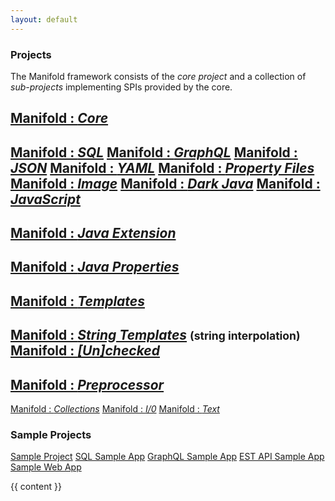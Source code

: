 ```yaml
---
layout: default
---
```


<div>
  <div class="col-md-3">

### Projects

The Manifold framework consists of the *core project* and a collection of *sub-projects* implementing SPIs provided
by the core.

[Manifold : _Core_](https://github.com/manifold-systems/manifold/tree/master/manifold-core-parent/manifold)
---
[Manifold : _SQL_](https://github.com/manifold-systems/manifold/tree/master/manifold-deps-parent/manifold-sql)
[Manifold :
_GraphQL_](https://github.com/manifold-systems/manifold/tree/master/manifold-deps-parent/manifold-graphql)
[Manifold : _JSON_](https://github.com/manifold-systems/manifold/tree/master/manifold-deps-parent/manifold-json)
[Manifold : _YAML_](https://github.com/manifold-systems/manifold/tree/master/manifold-deps-parent/manifold-yaml)
[Manifold :
_Property Files_](https://github.com/manifold-systems/manifold/tree/master/manifold-deps-parent/manifold-properties)
[Manifold : _Image_](https://github.com/manifold-systems/manifold/tree/master/manifold-deps-parent/manifold-image)
[Manifold : _Dark
Java_](https://github.com/manifold-systems/manifold/tree/master/manifold-deps-parent/manifold-darkj)
[Manifold : _JavaScript_](https://github.com/manifold-systems/manifold/tree/master/manifold-deps-parent/manifold-js)
---
[Manifold : _Java
Extension_](https://github.com/manifold-systems/manifold/tree/master/manifold-deps-parent/manifold-ext)
---
[Manifold : _Java
Properties_](https://github.com/manifold-systems/manifold/tree/master/manifold-deps-parent/manifold-props)
---
[Manifold :
_Templates_](https://github.com/manifold-systems/manifold/tree/master/manifold-deps-parent/manifold-templates)
---
[Manifold : _String
Templates_](https://github.com/manifold-systems/manifold/tree/master/manifold-deps-parent/manifold-strings)
<small>(string interpolation)</small>
[Manifold :
_[Un]checked_](https://github.com/manifold-systems/manifold/tree/master/manifold-deps-parent/manifold-exceptions)
---
[Manifold :
_Preprocessor_](https://github.com/manifold-systems/manifold/tree/master/manifold-deps-parent/manifold-preprocessor)
---
[Manifold :
_Collections_](https://github.com/manifold-systems/manifold/tree/master/manifold-deps-parent/manifold-collections)
[Manifold : _I/0_](https://github.com/manifold-systems/manifold/tree/master/manifold-deps-parent/manifold-io)
[Manifold : _Text_](https://github.com/manifold-systems/manifold/tree/master/manifold-deps-parent/manifold-text)

### Sample Projects

[Sample Project](https://github.com/manifold-systems/manifold-sample-project)
[SQL Sample App](https://github.com/manifold-systems/manifold-sql-sample-project)
[GraphQL Sample App](https://github.com/manifold-systems/manifold-sample-graphql-app)
[EST API Sample App](https://github.com/manifold-systems/manifold-sample-rest-api)
[Sample Web App](https://github.com/manifold-systems/manifold-sample-web-app)
  </div>
  <div class="col-md-9">
    {{ content }}
  </div>
</div>